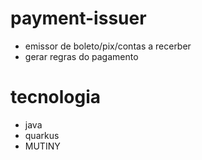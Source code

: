 # payment-issuer
- emissor de boleto/pix/contas a recerber
- gerar regras do pagamento

# tecnologia
- java
- quarkus
- MUTINY
